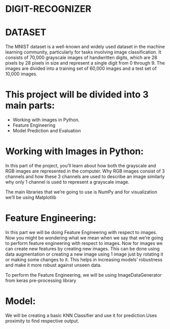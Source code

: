 # DIGIT-RECOGNIZER
# DATASET 
The MNIST dataset is a well-known and widely used dataset in the machine learning community, particularly for tasks involving image classification. It consists of 70,000 grayscale images of handwritten digits, which are 28 pixels by 28 pixels in size and represent a single digit from 0 through 9. The images are divided into a training set of 60,000 images and a test set of 10,000 images. 
# This project will be divided into 3 main parts:

* Working with images in Python.
* Feature Engineering
* Model Prediction and Evaluation

# Working with Images in Python:

In this part of the project, you’ll learn about how both the grayscale and RGB images are represented in the computer. Why RGB images consist of 3 channels and how these 3 channels are used to describe an image similarly why only 1 channel is used to represent a grayscale image. 

The main libraries that we’re going to use is NumPy and for visualization we’ll be using Matplotlib


 

# Feature Engineering:

In this part we will be doing Feature Engineering with respect to images. Now you might be wondering what we mean when we say that we’re going to perform feature engineering with respect to images. Now for images we can create new features by creating new images. This can be done using data augmentation or creating a new image using 1 image just by rotating it or making some changes to it. This helps in increasing models’ robustness and make it more robust against unseen data.

To perform the Feature Engineering, we will be using ImageDataGenerator from keras pre-processing library

 

# Model:

We will be creating a basic KNN Classifier and use it for prediction.Uses proximity to find respective output.
